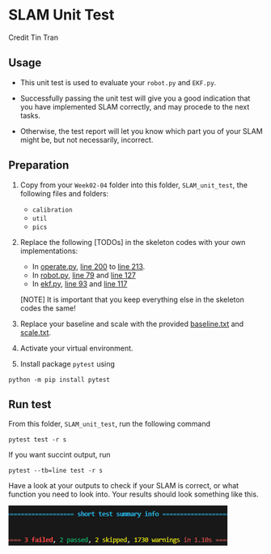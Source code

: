 # SLAM Unit Test
Credit Tin Tran

## Usage
* This unit test is used to evaluate your `robot.py` and `EKF.py`. 

* Successfully passing the unit test will give you a good indication that you have implemented SLAM correctly, and may procede to the next tasks. 

* Otherwise, the test report will let you know which part you of your SLAM might be, but not necessarily, incorrect.

## Preparation
1. Copy from your `Week02-04` folder into this folder, `SLAM_unit_test`, the following files and folders:
    * `calibration`
    * `util`
    * `pics`

2. Replace the following [TODOs] in the skeleton codes with your own implementations:
    * In [operate.py](./operate.py), [line 200](./operate.py#L200) to [line 213](./operate.py#L213).
    * In [robot.py](./slam/robot.py), [line 79](./slam/robot.py#L79) and [line 127](./slam/robot.py#L127)
    * In [ekf.py](./slam/ekf.py), [line 93](./slam/ekf.py#L93) and [line 117](./slam/ekf.py#L117)

    [NOTE] It is important that you keep everything else in the skeleton codes the same!

3. Replace your baseline and scale with the provided [baseline.txt](./baseline.txt) and [scale.txt](./scale.txt).

4. Activate your virtual environment.

5. Install package `pytest` using
```
python -m pip install pytest
```
## Run test
From this folder, `SLAM_unit_test`, run the following command

```
pytest test -r s
```

If you want succint output, run
```
pytest --tb=line test -r s
```
Have a look at your outputs to check if your SLAM is correct, or what function you need to look into. Your results should look something like this.

![Example test results](./media/Example_results.png)
